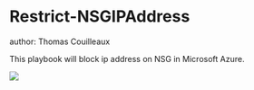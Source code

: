 # Restrict-NSGIPAddress
author: Thomas Couilleaux

This playbook will block ip address on NSG in Microsoft Azure.

<a href="https://portal.azure.com/#create/Microsoft.Template/uri/https%3A%2F%2Fraw.githubusercontent.com%2Fgaelor%2FSentinelAsCode%2Fmaster%2FPlaybooks%2FRestrict-NSGIPAdress%2FRestrict-NSGIPAdress.json" target="_blank">
    <img src="https://aka.ms/deploytoazurebutton""/>
</a>